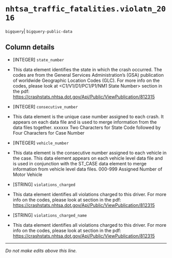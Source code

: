 # `nhtsa_traffic_fatalities.violatn_2016`
`bigquery`| `bigquery-public-data`

## Column details
* [INTEGER]   `state_number`
 - This data element identifies the state in which the crash occurred. The codes are from the General Services Administration’s (GSA) publication of worldwide Geographic Location Codes (GLC). For more info on the codes, please look at <C1/V1/D1/PC1/P1/NM1 State Number> section in the pdf: https://crashstats.nhtsa.dot.gov/Api/Public/ViewPublication/812315
* [INTEGER]   `consecutive_number`
 - This data element is the unique case number assigned to each crash. It appears on each data file and is used to merge information from the data files together. xxxxxx Two Characters for State Code followed by Four Characters for Case Number
* [INTEGER]   `vehicle_number`
 - This data element is the consecutive number assigned to each vehicle in the case. This data element appears on each vehicle level data file and is used in conjunction with the ST_CASE data element to merge information from vehicle level data files. 000-999 Assigned Number of Motor Vehicle
* [STRING]    `violations_charged`
 - This data element identifies all violations charged to this driver. For more info on the codes, please look at <D21 Violations Charged> section in the pdf: https://crashstats.nhtsa.dot.gov/Api/Public/ViewPublication/812315
* [STRING]    `violations_charged_name`
 - This data element identifies all violations charged to this driver. For more info on the codes, please look at <D21 Violations Charged> section in the pdf: https://crashstats.nhtsa.dot.gov/Api/Public/ViewPublication/812315

-------------------------------------------------------------------------------
*Do not make edits above this line.*
